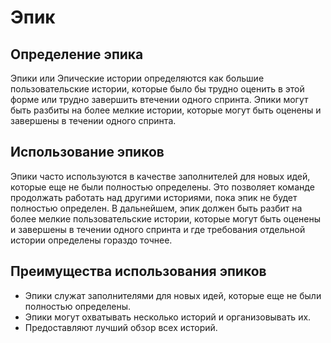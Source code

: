 # **Эпик**
## **Определение эпика**
Эпики или Эпические истории определяются как большие пользовательские истории, которые было бы трудно оценить в этой форме или трудно завершить втечении одного спринта. Эпики могут быть разбиты на более мелкие истории, которые могут быть оценены и завершены в течении одного спринта.

## **Использование эпиков**
Эпики часто используются в качестве заполнителей для новых идей, которые еще не были полностью определены. Это позволяет команде продолжать работать над другими историями, пока эпик не будет полностью определен. В дальнейшем, эпик должен быть разбит на более мелкие пользовательские истории, которые могут быть оценены и завершены в течении одного спринта и где требования отдельной истории определены гораздо точнее.

## **Преимущества использования эпиков**
* Эпики служат заполнителями для новых идей, которые еще не были полностью определены.
* Эпики могут охватывать несколько историй и организовывать их.
* Предоставляют лучший обзор всех историй.